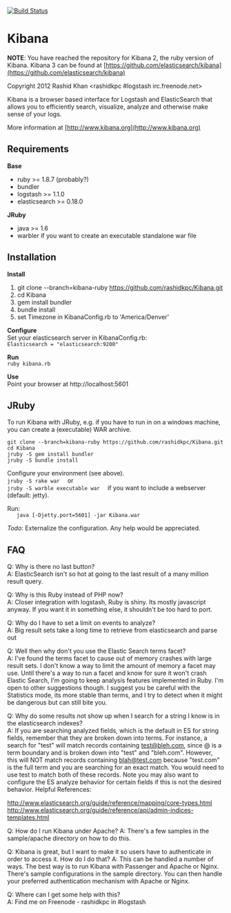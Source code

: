 [![Build Status](https://secure.travis-ci.org/invadersmustdie/Kibana.png?branch=kibana-ruby)](https://travis-ci.org/invadersmustdie/Kibana)

# Kibana
__NOTE__: You have reached the repository for Kibana 2, the ruby version of Kibana. Kibana 3 can be found at [https://github.com/elasticsearch/kibana](https://github.com/elasticsearch/kibana)

Copyright 2012 Rashid Khan <rashidkpc #logstash irc.freenode.net>

Kibana is a browser based interface for Logstash and ElasticSearch that allows 
you to efficiently search, visualize, analyze and otherwise make sense of your 
logs. 

More information at [http://www.kibana.org](http://www.kibana.org)

## Requirements

__Base__

* ruby >= 1.8.7 (probably?)  
* bundler  
* logstash >= 1.1.0  
* elasticsearch >= 0.18.0  

__JRuby__

* java >= 1.6
* warbler if you want to create an executable standalone war file

## Installation
__Install__  
1. git clone --branch=kibana-ruby https://github.com/rashidkpc/Kibana.git	
2. cd Kibana  
3. gem install bundler  
4. bundle install 
5. set Timezone in KibanaConfig.rb to 'America/Denver' 

__Configure__  
Set your elasticsearch server in KibanaConfig.rb:  
	`Elasticsearch = "elasticsearch:9200"`

__Run__  
`ruby kibana.rb`  

__Use__  
  Point your browser at http://localhost:5601

## JRuby

To run Kibana with JRuby, e.g. if you have to run in on a windows machine, you can create a (executable) WAR archive.

```
git clone --branch=kibana-ruby https://github.com/rashidkpc/Kibana.git	
cd Kibana  	
jruby -S gem install bundler  
jruby -S bundle install   
```

Configure your environment (see above). 	
`jruby -S rake war  `
or  
`jruby -S warble executable war  `
if you want to include a webserver (default: jetty).  

Run:	
`	java [-Djetty.port=5601] -jar Kibana.war`

_Todo_: Externalize the configuration. Any help would be appreciated.  

## FAQ
Q: Why is there no last button?  
A: ElasticSearch isn't so hot at going to the last result of a many million 
result query. 

Q: Why is this Ruby instead of PHP now?  
A: Closer integration with logstash, Ruby is shiny. Its mostly javascript 
anyway. If you want it in something else, it shouldn't be too hard to port.  

Q: Why do I have to set a limit on events to analyze?  
A: Big result sets take a long time to retrieve from elasticsearch and parse out  

Q: Well then why don't you use the Elastic Search terms facet?  
A: I've found the terms facet to cause out of memory crashes with large result 
sets. I don't know a way to limit the amount of memory a facet may use. Until 
there's a way to run a facet and know for sure it  won't crash Elastic Search, 
I'm going to keep analysis features implemented in Ruby. I'm open to other 
suggestions though. I suggest you be careful with the Statistics mode, its more
stable than terms, and I try to detect when it might be dangerous but can still
bite you.  

Q: Why do some results not show up when I search for a string I know is in
the elasticsearch indexes?  
A: If you are searching analyzed fields, which is the default in ES for string
fields, remember that they are broken down into terms.  For instance, a search
for "test" will match records containing test@bleh.com, since @ is a term
boundary and is broken down into "test" and "bleh.com".  However, this will NOT
match records containing blah@test.com because "test.com" is the full term and
you are searching for an exact match.  You would need to use test to match both
of these records.  Note you may also want to configure the ES analyze behavior
for certain fields if this is not the desired behavior.  Helpful References:  

  http://www.elasticsearch.org/guide/reference/mapping/core-types.html  
  http://www.elasticsearch.org/guide/reference/api/admin-indices-templates.html  

Q: How do I run Kibana under Apache?
A: There's a few samples in the sample/apache directory on how to do this.

Q: Kibana is great, but I want to make it so users have to authenticate in order
to access it. How do I do that?
A: This can be handled a number of ways. The best way is to run Kibana with 
Passenger and Apache or Nginx. There's sample configurations in the sample 
directory. You can then handle your preferred authentication mechanism with
Apache or Nginx.

Q: Where can I get some help with this?                                         
A: Find me on Freenode - rashidkpc in #logstash   
